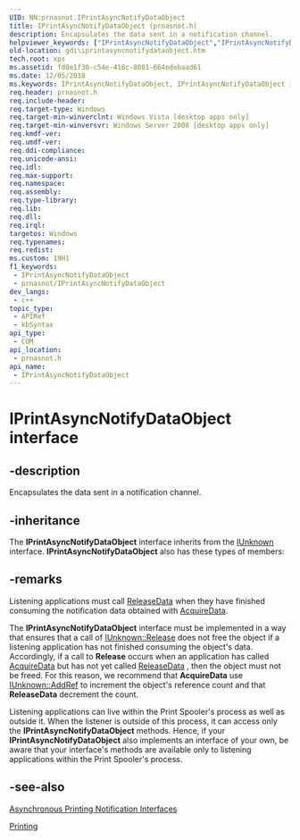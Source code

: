 ```yaml
---
UID: NN:prnasnot.IPrintAsyncNotifyDataObject
title: IPrintAsyncNotifyDataObject (prnasnot.h)
description: Encapsulates the data sent in a notification channel.
helpviewer_keywords: ["IPrintAsyncNotifyDataObject","IPrintAsyncNotifyDataObject interface [Windows GDI]","IPrintAsyncNotifyDataObject interface [Windows GDI]","described","_win32_IPrintAsyncNotifyDataObject","gdi.iprintasyncnotifydataobject","prnasnot/IPrintAsyncNotifyDataObject"]
old-location: gdi\iprintasyncnotifydataobject.htm
tech.root: xps
ms.assetid: fd0e1f30-c54e-418c-8081-664edebaad61
ms.date: 12/05/2018
ms.keywords: IPrintAsyncNotifyDataObject, IPrintAsyncNotifyDataObject interface [Windows GDI], IPrintAsyncNotifyDataObject interface [Windows GDI],described, _win32_IPrintAsyncNotifyDataObject, gdi.iprintasyncnotifydataobject, prnasnot/IPrintAsyncNotifyDataObject
req.header: prnasnot.h
req.include-header: 
req.target-type: Windows
req.target-min-winverclnt: Windows Vista [desktop apps only]
req.target-min-winversvr: Windows Server 2008 [desktop apps only]
req.kmdf-ver: 
req.umdf-ver: 
req.ddi-compliance: 
req.unicode-ansi: 
req.idl: 
req.max-support: 
req.namespace: 
req.assembly: 
req.type-library: 
req.lib: 
req.dll: 
req.irql: 
targetos: Windows
req.typenames: 
req.redist: 
ms.custom: 19H1
f1_keywords:
 - IPrintAsyncNotifyDataObject
 - prnasnot/IPrintAsyncNotifyDataObject
dev_langs:
 - c++
topic_type:
 - APIRef
 - kbSyntax
api_type:
 - COM
api_location:
 - prnasnot.h
api_name:
 - IPrintAsyncNotifyDataObject
---
```


# IPrintAsyncNotifyDataObject interface


## -description

Encapsulates the data sent in a notification channel.

## -inheritance

The <b>IPrintAsyncNotifyDataObject</b> interface inherits from the <a href="/windows/desktop/api/unknwn/nn-unknwn-iunknown">IUnknown</a> interface. <b>IPrintAsyncNotifyDataObject</b> also has these types of members:

## -remarks

Listening applications must call <a href="/windows/desktop/api/prnasnot/nf-prnasnot-iprintasyncnotifydataobject-releasedata">ReleaseData</a> when they have finished consuming the notification data obtained with <a href="/windows/desktop/api/prnasnot/nf-prnasnot-iprintasyncnotifydataobject-acquiredata">AcquireData</a>.

The <b>IPrintAsyncNotifyDataObject</b> interface must be implemented in a way that ensures that a call of <a href="/previous-versions/dd757102(v=vs.85)">IUnknown::Release</a> does not free the object if a listening application has not finished consuming the object's data. Accordingly, if a call to <b>Release</b> occurs when an application has called <a href="/windows/desktop/api/prnasnot/nf-prnasnot-iprintasyncnotifydataobject-acquiredata">AcquireData</a> but has not yet called <a href="/windows/desktop/api/prnasnot/nf-prnasnot-iprintasyncnotifydataobject-releasedata">ReleaseData</a> , then the object must not be freed. For this reason, we recommend that <b>AcquireData</b> use <a href="/previous-versions/dd757100(v=vs.85)">IUnknown::AddRef</a> to increment the object's reference count and that <b>ReleaseData</b> decrement the count.

Listening applications can live within the Print Spooler's process as well as outside it. When the listener is outside of this process, it can access only the <b>IPrintAsyncNotifyDataObject</b> methods. Hence, if your <b>IPrintAsyncNotifyDataObject</b> also implements an interface of your own, be aware that your interface's methods are available only to listening applications within the Print Spooler's process.

## -see-also

<a href="/windows/desktop/printdocs/asynchronous-notification-interfaces">Asynchronous Printing Notification Interfaces</a>



<a href="/windows/desktop/printdocs/printdocs-printing">Printing</a>
